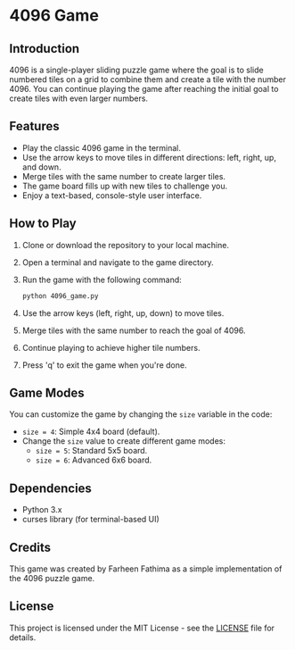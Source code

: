 # 4096 Game

## Introduction

4096 is a single-player sliding puzzle game where the goal is to slide numbered tiles on a grid to combine them and create a tile with the number 4096. You can continue playing the game after reaching the initial goal to create tiles with even larger numbers.

## Features

- Play the classic 4096 game in the terminal.
- Use the arrow keys to move tiles in different directions: left, right, up, and down.
- Merge tiles with the same number to create larger tiles.
- The game board fills up with new tiles to challenge you.
- Enjoy a text-based, console-style user interface.

## How to Play

1. Clone or download the repository to your local machine.
2. Open a terminal and navigate to the game directory.
3. Run the game with the following command:

   ```bash
   python 4096_game.py
   ```

4. Use the arrow keys (left, right, up, down) to move tiles.
5. Merge tiles with the same number to reach the goal of 4096.
6. Continue playing to achieve higher tile numbers.
7. Press 'q' to exit the game when you're done.

## Game Modes

You can customize the game by changing the `size` variable in the code:

- `size = 4`: Simple 4x4 board (default).
- Change the `size` value to create different game modes:
  - `size = 5`: Standard 5x5 board.
  - `size = 6`: Advanced 6x6 board.

## Dependencies

- Python 3.x
- curses library (for terminal-based UI)

## Credits

This game was created by Farheen Fathima as a simple implementation of the 4096 puzzle game.

## License

This project is licensed under the MIT License - see the [LICENSE](LICENSE) file for details.
